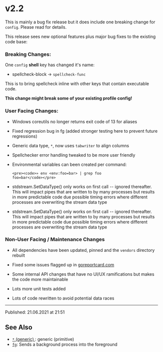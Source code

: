 # v2.2

This is mainly a bug fix release but it does include one breaking change for `config`. Please read for details.

This release sees new optional features plus major bug fixes to the existing
code base:

### Breaking Changes:

One `config` **shell** key has changed it's name:

* spellcheck-block -> `spellcheck-func`

This is to bring spellcheck inline with other keys that contain executable
code.

**This change might break some of your existing profile config!**

### User Facing Changes:

* Windows coreutils no longer returns exit code of 13 for aliases 

* Fixed regression bug in fg (added stronger testing here to prevent future
  regressions)

* Generic data type, `*`, now uses `tabwriter` to align columns

* Spellchecker error handling tweaked to be more user friendly

* Environmental variables can been created per command:

      <pre><code>» env <env:foo=bar> | grep foo
      foo=bar</code></pre>

* stdstream.SetDataType() only works on first call -- ignored thereafter.
  This will impact pipes that are written to by many processes but results
  in more predictable code due possible timing errors where different
  processes are overwriting the stream data type

* stdstream.SetDataType() only works on first call -- ignored thereafter.
  This will impact pipes that are written to by many processes but results
  in more predictable code due possible timing errors where different
  processes are overwriting the stream data type

### Non-User Facing / Maintenance Changes

* All dependencies have been updated, pinned and the `vendors` directory
  rebuilt

* Fixed some issues flagged up in [goreportcard.com](https://goreportcard.com/report/github.com/lmorg/murex)

* Some internal API changes that have no UI/UX ramifications but makes the
  code more maintainable

* Lots more unit tests added

* Lots of code rewritten to avoid potential data races

<hr>

Published: 21.06.2021 at 21:51

## See Also

* [`*` (generic) ](../types/generic.md):
  generic (primitive)
* [`fg`](../commands/fg.md):
  Sends a background process into the foreground